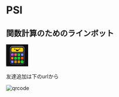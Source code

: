 
# PSI

## 関数計算のためのラインボット

![icon](icon(60x60).png)

友達追加は下のurlから

![qrcode](https://qr-official.line.me/sid/L/767sfzgv.png)
